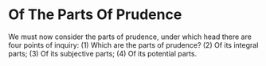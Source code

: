 # Of The Parts Of Prudence

We must now consider the parts of prudence, under which head there are four points of inquiry:
(1) Which are the parts of prudence?
(2) Of its integral parts;
(3) Of its subjective parts;
(4) Of its potential parts.